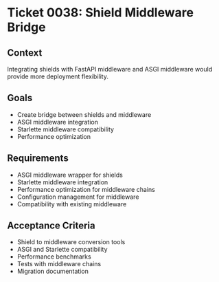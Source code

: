 # Ticket 0038: Shield Middleware Bridge

## Context
Integrating shields with FastAPI middleware and ASGI middleware would provide more deployment flexibility.

## Goals
- Create bridge between shields and middleware
- ASGI middleware integration
- Starlette middleware compatibility
- Performance optimization

## Requirements
- ASGI middleware wrapper for shields
- Starlette middleware integration
- Performance optimization for middleware chains
- Configuration management for middleware
- Compatibility with existing middleware

## Acceptance Criteria
- Shield to middleware conversion tools
- ASGI and Starlette compatibility
- Performance benchmarks
- Tests with middleware chains
- Migration documentation
